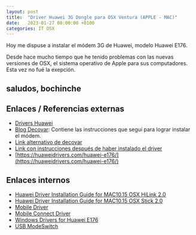 ```yaml
---
layout: post
title:  "Driver Huawei 3G Dongle para OSX Ventura (APPLE - MAC)"
date:   2023-01-27 08:00:00 +0100
categories: IT OSX 
---
```


Hoy me dispuse a instalar el módem 3G de Huawei, modelo Huawei E176. 

Desde hace mucho tiempo que he tenido problemas con las nuevas versiones de OSX, el sistema operativo de Apple para sus computadores. Esta vez no fué la exepción. 

saludos, **bochinche** 
---

## Enlaces / Referencias externas
- [Drivers Huawei](https://consumer.huawei.com/en/support/content/en-us15773565/)
- [Blog Decovar](https://decovar.dev/blog/2019/04/17/huawei-e3372-macos/#about-the-modem): Contiene las instrucciones que seguí para lograr instalar el módem. 
- [Link alternativo de decovar](https://github.com/retifrav/retifrav.github.io/issues/1) 
- [Link con instrucciones después de haber instalado el driver](https://support.speedify.com/article/448-connect-a-3g-4g-dongle-mac)
- [https://huaweidrivers.com/huawei-e176/](https://huaweidrivers.com/huawei-e176/)

## Enlaces internos
- [Huawei Driver Installation Guide for MAC10.15 OSX HiLink 2.0](/assets/files/Driver%20Installation%20Guide%20for%20MAC10.15%20OS(HiLink)_2.0.pdf)
- [Huawei Driver Installation Guide for MAC10.15 OSX Stick 2.0](/assets/files/Driver%20Installation%20Guide%20for%20MAC10.15%20OS(Stick)_2.0.pdf)
- [Mobile Driver](/assets/files/Mobile%20Driver.pkg.zip)
- [Mobile Connect Driver](/assets/files/MobileConnectDriver.pkg.zip)
- [Windows Drivers for Huawei E176](/assets/files/HUAWEI_Driver_6.00.08.00.rar)
- [USB ModeSwitch](https://wiki.ubuntuusers.de/USB_ModeSwitch/)
